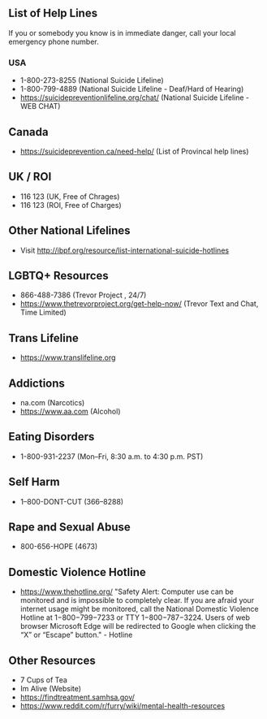 
## List of Help Lines 
If you or somebody you know is in immediate danger, call your local emergency phone number. 

### USA 
- 1-800-273-8255 (National Suicide Lifeline)
- 1-800-799-4889 (National Suicide Lifeline - Deaf/Hard of Hearing)
- https://suicidepreventionlifeline.org/chat/ (National Suicide Lifeline - WEB CHAT)

## Canada 
- https://suicideprevention.ca/need-help/ (List of Provincal help lines)

## UK / ROI

- 116 123 (UK, Free of Chrages)
- 116 123 (ROI, Free of Charges)

## Other National Lifelines 

- Visit http://ibpf.org/resource/list-international-suicide-hotlines

## LGBTQ+ Resources
- 866-488-7386 (Trevor Project , 24/7)
-  https://www.thetrevorproject.org/get-help-now/ (Trevor Text and Chat, Time Limited)

## Trans Lifeline
- https://www.translifeline.org

## Addictions 

- na.com (Narcotics)
- https://www.aa.com (Alcohol)

## Eating Disorders 
- 1-800-931-2237 (Mon–Fri, 8:30 a.m. to 4:30 p.m. PST)

## Self Harm
- 1–800-DONT-CUT (366–8288)

## Rape and Sexual Abuse
- 800-656-HOPE (4673) 

## Domestic Violence Hotline 
- https://www.thehotline.org/
"Safety Alert: Computer use can be monitored and is impossible to completely clear. If you are afraid your internet usage might be monitored, call the National Domestic Violence Hotline at 1−800−799−7233 or TTY 1−800−787−3224. Users of web browser Microsoft Edge will be redirected to Google when clicking the “X” or “Escape” button." - Hotline


## Other Resources 
- 7 Cups of Tea
- Im Alive (Website)
- https://findtreatment.samhsa.gov/
- https://www.reddit.com/r/furry/wiki/mental-health-resources


